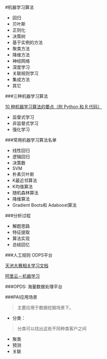 #机器学习算法

- 回归
- 贝叶斯
- 正则化
- 决策树
- 基于实例的方法
- 聚类方法
- 降维方法
- 神经网络
- 深度学习
- 关联规则学习
- 集成方法
- 其它

###三种机器学习算法

[10 种机器学习算法的要点（附 Python 和 R 代码）](http://blog.jobbole.com/92021/)

- 监督式学习
- 非监督式学习
- 强化学习

###常用机器学习算法名单

- 线性回归
- 逻辑回归
- 决策数
- SVM
- 朴素贝叶斯
- K最近邻算法
- K均值算法
- 随机森林算法
- 降维算法
- Gradient Boots和 Adaboost算法

###分析过程
- 解题思路
- 特征提取
- 算法实现
- 总结回忆


###人工规则 ODPS平台

[天池大赛相关学习文档](https://bbs.aliyun.com/read/259656.html?spm=5176.bbsr273638.0.0.kTGujm)

[阿里云－机器学习](https://help.aliyun.com/document_detail/30348.html?spm=5176.doc30352.6.270.XPnPOQ)

###OPDS: 海量数据处理平台

###PAI应用场景

> 主要应用于数据挖掘场景下。

- 分类：

> 分类可以找出这些不同种类客户之间 

- 聚类
- 预测
- 关联